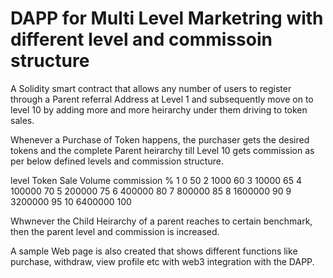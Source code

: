 # DAPP for Multi Level Marketring with different level and commissoin structure

A Solidity smart contract that allows any number of users to register through a Parent referral Address at Level 1 and subsequently move on to level 10 by adding more and more heirarchy under them driving to token sales.

Whenever a Purchase of Token happens, the purchaser gets the desired tokens and the complete Parent heirarchy till Level 10 gets commission as per below defined levels and commission structure.

level	Token Sale Volume	commission %
1	    0	                50
2	    1000	            60
3	    10000	            65
4	    100000	            70
5	    200000	            75
6	    400000	            80
7	    800000	            85
8	    1600000	            90
9	    3200000	            95
10	    6400000	            100


Whwnever the Child Heirarchy of a parent reaches to certain benchmark, then the parent level and commission is increased.

A sample Web page is also created that shows different functions like purchase, withdraw, view profile etc with web3 integration with the DAPP.